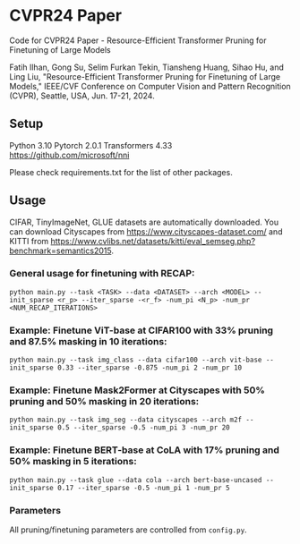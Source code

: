# CVPR24 Paper

Code for CVPR24 Paper - Resource-Efficient Transformer Pruning for Finetuning of Large Models

Fatih Ilhan, Gong Su, Selim Furkan Tekin, Tiansheng Huang, Sihao Hu, and Ling Liu, "Resource-Efficient Transformer Pruning for Finetuning of Large Models," IEEE/CVF Conference on Computer Vision and Pattern Recognition (CVPR), Seattle, USA, Jun. 17-21, 2024.

## Setup

Python 3.10
Pytorch 2.0.1
Transformers 4.33
https://github.com/microsoft/nni

Please check requirements.txt for the list of other packages.

## Usage

CIFAR, TinyImageNet, GLUE datasets are automatically downloaded. You can download Cityscapes from https://www.cityscapes-dataset.com/ and KITTI from https://www.cvlibs.net/datasets/kitti/eval_semseg.php?benchmark=semantics2015.

### General usage for finetuning with RECAP:
```python main.py --task <TASK> --data <DATASET> --arch <MODEL> --init_sparse <r_p> --iter_sparse -<r_f> -num_pi <N_p> -num_pr <NUM_RECAP_ITERATIONS>```

### Example: Finetune ViT-base at CIFAR100 with 33% pruning and 87.5% masking in 10 iterations:
```python main.py --task img_class --data cifar100 --arch vit-base --init_sparse 0.33 --iter_sparse -0.875 -num_pi 2 -num_pr 10```

### Example: Finetune Mask2Former at Cityscapes with 50% pruning and 50% masking in 20 iterations:
```python main.py --task img_seg --data cityscapes --arch m2f --init_sparse 0.5 --iter_sparse -0.5 -num_pi 3 -num_pr 20```

### Example: Finetune BERT-base at CoLA with 17% pruning and 50% masking in 5 iterations:
```python main.py --task glue --data cola --arch bert-base-uncased --init_sparse 0.17 --iter_sparse -0.5 -num_pi 1 -num_pr 5```

### Parameters

All pruning/finetuning parameters are controlled from ``config.py``.